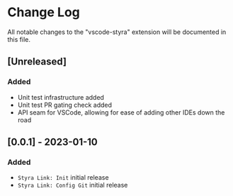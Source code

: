 # Change Log

All notable changes to the "vscode-styra" extension will be documented in this file.

## [Unreleased]

### Added

- Unit test infrastructure added
- Unit test PR gating check added
- API seam for VSCode, allowing for ease of adding other IDEs down the road

## [0.0.1] - 2023-01-10

### Added

- `Styra Link: Init` initial release
- `Styra Link: Config Git` initial release
